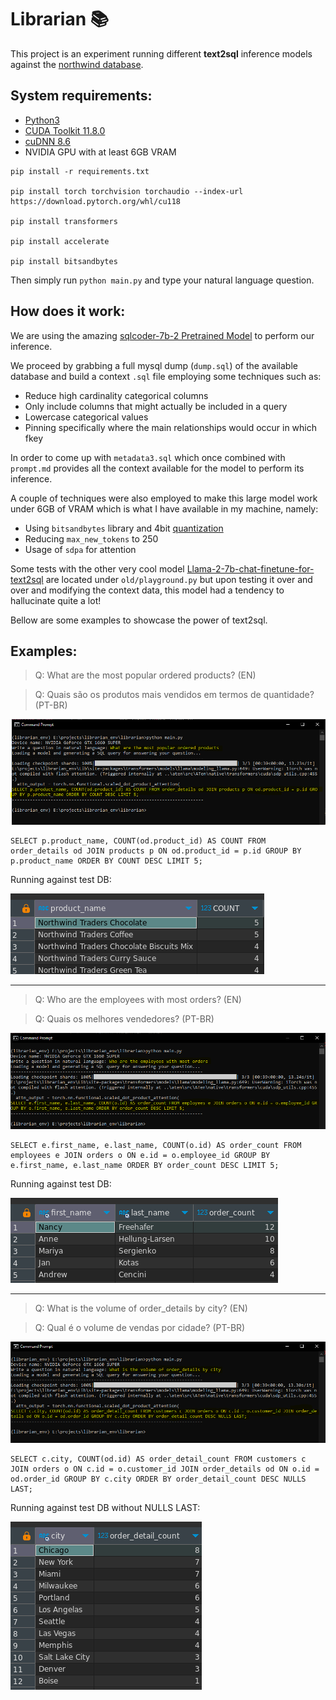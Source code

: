 # Librarian :books:

This project is an experiment running different **text2sql** inference models against the [northwind database](https://github.com/dalers/mywind).

## System requirements:
- [Python3](https://www.python.org/downloads/)
- [CUDA Toolkit 11.8.0](https://developer.nvidia.com/cuda-toolkit-archive)
- [cuDNN 8.6](https://developer.nvidia.com/rdp/cudnn-archive)
- NVIDIA GPU with at least 6GB VRAM

```
pip install -r requirements.txt

pip install torch torchvision torchaudio --index-url https://download.pytorch.org/whl/cu118

pip install transformers

pip install accelerate

pip install bitsandbytes
```

Then simply run `python main.py` and type your natural language question.

## How does it work:

We are using the amazing [sqlcoder-7b-2 Pretrained Model](https://huggingface.co/defog/sqlcoder-7b-2) to perform our inference.

We proceed by grabbing a full mysql dump (`dump.sql`) of the available database and build a context `.sql` file employing some techniques such as:

- Reduce high cardinality categorical columns
- Only include columns that might actually be included in a query
- Lowercase categorical values
- Pinning specifically where the main relationships would occur in which fkey

In order to come up with `metadata3.sql` which once combined with `prompt.md` provides all the context available for the model to perform its inference.

A couple of techniques were also employed to make this large model work under 6GB of VRAM which is what I have available in my machine, namely:
 - Using `bitsandbytes` library and 4bit [quantization](https://huggingface.co/docs/optimum/en/concept_guides/quantization)
 - Reducing `max_new_tokens` to 250
 - Usage of `sdpa` for attention

Some tests with the other very cool model [Llama-2-7b-chat-finetune-for-text2sql](https://huggingface.co/ekshat/Llama-2-7b-chat-finetune-for-text2sql) are located under `old/playground.py` but upon testing it over and over and modifying the context data, this model had a tendency to hallucinate quite a lot! 

Bellow are some examples to showcase the power of text2sql.



## Examples:

> Q: What are the most popular ordered products? (EN)

> Q: Quais são os produtos mais vendidos em termos de quantidade? (PT-BR)

![ss1](img/ss1.png "Question 1")

```
SELECT p.product_name, COUNT(od.product_id) AS COUNT FROM order_details od JOIN products p ON od.product_id = p.id GROUP BY p.product_name ORDER BY COUNT DESC LIMIT 5;
```

Running against test DB:

![ss1db](img/ss1db.png "Question 1 DB")

---

> Q: Who are the employees with most orders? (EN)

> Q: Quais os melhores vendedores? (PT-BR)

![ss2](img/ss2.png "Question 2")

```
SELECT e.first_name, e.last_name, COUNT(o.id) AS order_count FROM employees e JOIN orders o ON e.id = o.employee_id GROUP BY e.first_name, e.last_name ORDER BY order_count DESC LIMIT 5;
```

Running against test DB:

![ss2db](img/ss2db.png "Question 2 DB")

---

> Q: What is the volume of order_details by city? (EN)

> Q: Qual é o volume de vendas por cidade? (PT-BR)

![ss3](img/ss3.png "Question 3")

```
SELECT c.city, COUNT(od.id) AS order_detail_count FROM customers c JOIN orders o ON c.id = o.customer_id JOIN order_details od ON o.id = od.order_id GROUP BY c.city ORDER BY order_detail_count DESC NULLS LAST;
```

Running against test DB without NULLS LAST:

![ss3db](img/ss3db.png "Question 3 DB")